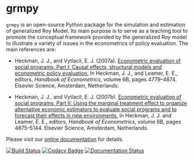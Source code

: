 # grmpy

``grmpy``  is an open-source Python package for the simulation and estimation of generalized Roy Model. Its main purpose is to serve as a teaching tool to promote the conceptual framework provided by the generalized Roy model to illustrate a variety of issues in the econometrics of policy evaluation. The main references are:

*  Heckman, J. J., and Vytlacil, E. J. (2007a). [Econometric evaluation of social programs, Part I: Causal effects, structural models and econometric policy evaluation.](http://ac.els-cdn.com/S1573441207060709/1-s2.0-S1573441207060709-main.pdf?_tid=b933f5c8-6bbe-11e7-8ae8-00000aacb35d&acdnat=1500385435_c69182d36b79b66bbce5f5a7c593617c) In Heckman, J. J., and Leamer, E. E., editors, *Handbook of Econometrics*, volume 6B, pages 4779–4874. Elsevier
Science, Amsterdam, Netherlands.

* Heckman, J. J., and Vytlacil, E. J. (2007b). [Econometric evaluation of social programs, Part II: Using the marginal treatment effect to organize alternative economic estimators to evaluate social programs and to forecast their effects in new environments.](http://ac.els-cdn.com/S1573441207060710/1-s2.0-S1573441207060710-main.pdf?_tid=5ccb4ace-6bbf-11e7-807b-00000aab0f26&acdnat=1500385710_c3706f18138fabe356b0f3ebddd75670) In Heckman, J. J. and Leamer, E. E., editors, *Handbook of Econometrics*, volume 6B, pages 4875–5144. Elsevier Science, Amsterdam, Netherlands.

Please visit our [online documentation](http://grmpy.readthedocs.io/) for details.

[![Build Status](https://travis-ci.org/grmToolbox/grmpy.svg?branch=master)](https://travis-ci.org/grmToolbox/grmpy) [![Codacy Badge](https://api.codacy.com/project/badge/Grade/e27b1ed4789f4d5596e84177a58dd2d8)](https://www.codacy.com/app/eisenhauer/grmpy?utm_source=github.com&amp;utm_medium=referral&amp;utm_content=grmToolbox/grmpy&amp;utm_campaign=Badge_Grade) [![Documentation Status](https://readthedocs.org/projects/grmpy/badge/?version=latest)](http://grmpy.readthedocs.io/en/latest/?badge=latest)
